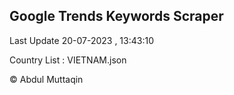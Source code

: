

## Google Trends Keywords Scraper 
 
Last Update 20-07-2023 , 13:43:10

Country List :
VIETNAM.json



© Abdul Muttaqin 

